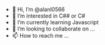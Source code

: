 - 👋 Hi, I’m @alanl0566
- 👀 I’m interested in C## or C#
- 🌱 I’m currently learning Javascript
- 💞️ I’m looking to collaborate on ...
- 📫 How to reach me ...

<!---
alanl0566/alanl0566 is a ✨ special ✨ repository because its `README.md` (this file) appears on your GitHub profile.
You can click the Preview link to take a look at your changes.
--->
